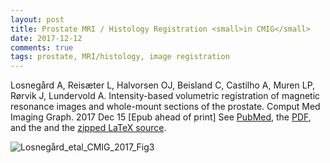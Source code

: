 ```yaml
---
layout: post
title: Prostate MRI / Histology Registration <small>in CMIG</small>
date: 2017-12-12
comments: true
tags: prostate, MRI/histology, image registration
---
```



Losnegård A, Reisæter L, Halvorsen OJ, Beisland C, Castilho A, Muren LP, Rørvik J, Lundervold A.
Intensity-based volumetric registration of magnetic resonance images and whole-mount sections of the prostate.
Comput Med Imaging Graph. 2017 Dec 15 [Epub ahead of print]
See [PubMed](https://www.ncbi.nlm.nih.gov/pubmed/29276002), the [PDF](https://drive.google.com/file/d/10mzBFWatzYGiQwWxmKmQkJPSxm52tDkK/view?usp=sharing), and the and the [zipped LaTeX source](https://drive.google.com/file/d/1fQCOEV5SBeVYCABf0q7H3pV5O18LvIBX/view?usp=sharing).
    
<!---
![Losnegård_etal_CMIG_2017_Fig1](http://arvidl.github.io/images/2017-12-12-prostate-mri-histology-cmig-fig1.png "Losnegård_etal_CMIG_2017_Fig1")
-->

![Losnegård_etal_CMIG_2017_Fig3](http://arvidl.github.io/images/2017-12-12-prostate-mri-histology-cmig-fig3.png "Losnegård_etal_CMIG_2017_Fig3")